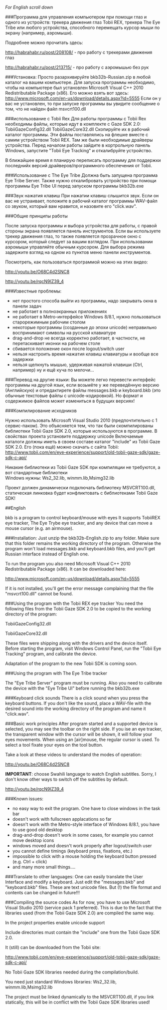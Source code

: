 *For English  scroll down*

###Программа для управления компьютером при помощи глаз и одного из устройств: трекера движения глаз Tobii REX, трекера The Eye Tribe или любого устройства, способного перемещать курсор мыши по экрану (например, аэромыши).

Подробнее можно прочитать здесь:  

http://habrahabr.ru/post/208108/ - про работу с трекерами движения глаз

http://habrahabr.ru/post/213715/ - про работу с аэромышью без рук

###Установка:
Просто разархивируйте bkb32b-Russian.zip в любой каталог на вашем компьютере.
Для запуска программы необходимо, чтобы на компьютере был установлен Microsoft Visual C++ 2010 Redistributable Package (x86). Его можно взять вот здесь:
http://www.microsoft.com/en-us/download/details.aspx?id=5555
Если он у вас не установлен, то при запуске программы вы увидите сообщение о том, что не найден файл msvcrt100.dll

###использование с Tobii Rex
Для работы программы с Tobii Rex необходимы файлы, которые идут в комплекте с Gaze SDK 2.0:
 TobiiGazeConfig32.dll
 TobiiGazeCore32.dll
Скопируйте их в рабочий каталог программы.
Эти файлы поставлялись на флешке вместе с самим устройством Tobii REX. Там же были необходимые драйверы устройства.
Перед началом работы зайдите в кортрольную панель Windows, запустите "Tobii Eye Tracking" и  откалибруйте устройство.

В ближайшее время я планирую переписать программу для поддержки последнийх версий  драйверов/программного обеспечения от Tobii.

###Использование с The Eye Tribe
Должна быть запущена программа Eye Tribe Server. Также нужно откалибровать устройство при помощи программы Eye Tribe UI перед запуском программы bkb32b.exe

###Звук нажатия клавиш
При нажатии клавиш слышится звук. Если он вас не устраивает, положите в рабочий каталог программы WAV-файл со звуком, который вам нравится, и назовите его "click.wav".

###Общие принципы работы

После запуска программы и выбора устройства для работы, с правой стороны экрана появляется панель инструментов. Если вы используете трекер движения глаз, то также появляется прозрачное окно с курсором, который следует за вашим взглядом. При использовании аэромыши управляйте обычным курсором. Для выбора режима задержите взгляд на одном из пунктов меню панели инструментов.

Посмотреть, как пользоваться программой можно на этих видео:

http://youtu.be/O68C4d2SNC8

http://youtu.be/rqcN9IZ39_4


###Известные проблемы:
- нет простого способа выйти из программы, надо закрывать окна в панели задач
- не работает в полноэкранных приложениях
- не работает в Metro-интерфейсе Windows 8/8.1, нужно пользоваться старорежимным рабочим столом
- некоторые программы (созданные до эпохи unicode) неправильно воспринимают символы на русской клавиатуре
- drag-and-drop не всегда корректно работает, в частности, не перетаскивает иконки на рабочем столе
- сбивается положение окон после logout/switch user
- нельзя настроить время нажатия клавиш клавиатуры и вообще все задержки
- нельзя щелкнуть мышью, удерживая нажатой клавиши (Ctrl, например)
ну и ещё куча по мелочи...

###Перевод на другие языки:
Вы можете легко перевести интерфейс программы на другой язык, если возьмёте у же переведённую версию (Английскую) и отредактирете файлы messages.bkb и keyboard.bkb (это обычные текстовые файлы с unicode-кодировкой).
Но формат и содержимое файлов может измениться в будущих версиях!

###Компилирование исходников

Нужно использовать Microsoft Visual Studio 2010 (предпочтительно с 1 сервис-паком).
Это объясняется тем, что так были скомпилированы библиотеки Tobii Gaze SDK 2.0, которые используются в программе.
В свойствах проекта установите поддержку unicode
Включаемые каталоги должны иметь в своем составе каталог "include" из Tobii Gaze SDK 2.0.
Его (пока ещё) можно скачать с сайта Tobii:
http://www.tobii.com/en/eye-experience/support/old-tobii-gaze-sdk/gaze-sdk-c-api/

Никакие библиотеки из Tobii Gaze SDK при компиляции не требуются, а вот стандартные библиотеки  
Windows нужны: Ws2_32.lib, winmm.lib,Msimg32.lib

Проект должен динамически подключать библиотеку MSVCRT100.dll, статическая линковка будет  конфликтовать с библиотеками Tobii Gaze SDK!

##English

bkb is a program to control keyboard/mouse with eyes It supports TobiiREX eye tracker, The Eye Trybe eye tracker, and any device that can move a mouse cursor (e.g. an airmouse).

###Installation:
Just unzip the bkb32b-English.zip to any folder. Make sure that this folder remains the working  directory of the program. Otherwise the program won't load messages.bkb and keyboard.bkb files,  and you'll get Russian interface instead of English one.

To run the program you also need Microsoft Visual C++ 2010 Redistributable Package (x86). It can be downloaded here:

http://www.microsoft.com/en-us/download/details.aspx?id=5555

If it is not installed, you'll get the error message complaining that the file "msvcrt100.dll"  cannot be found.

###Using the program with the Tobii REX eye tracker
You need the following files from the Tobii Gaze SDK 2.0 to be copied to the working directory of  the program:

 TobiiGazeConfig32.dll

 TobiiGazeCore32.dll

These files were shipping along with the drivers and the device itself.
Before starting the program, visit Windows Control Panel, run the "Tobii Eye Tracking" program, and calibrate the device.

Adaptation of the program to the new Tobii SDK is coming soon.

###Using the program with The Eye Tribe tracker

The "Eye Tribe Server" program must be running. Also you need to calibrate the device with the "Eye Tribe UI" before running  the bkb32b.exe

###Keyboard click sounds
There is a click sound when you press the keyboard buttons. If you don't like the sound, place a WAV-file with the desired sound into the working directory of the program and name it "click.wav".

###Basic work principles
After program started and a supported device is selected, you may see the toolbar on the right side. If you ise an eye tracker, the transparent window with the cursor will be shown, it will follow your eyes movements. When using an [air]mouse, the regular cursor is used. To select a tool fixate your eyes on the tool button.

Take a look at these videos to understand the modes of operation:

http://youtu.be/O68C4d2SNC8

**IMPORTANT**: choose Swahili language to watch English subtitles. Sorry, I don't know other ways to switch off the subtitles by default.

http://youtu.be/rqcN9IZ39_4

###Known issues:
- no easy way to exit the program. One have to close windows in the task bar
- doesn't work with fullscreen applacations so far
- doesn't work with the Metro-style interface of Windows 8/8.1, you have to use good old desktop
- drag-and-drop doesn't work in some cases, for example you cannot move desktop icons
- windows moved and doesn't work properly after logout/switch user
- you cannot define timings (keyboard press, fixations, etc.)
- impossible to click with a mouse holding the keyboard button pressed (e.g. Ctrl + click)
- and many more small things....

###Translate to other languages:
One can easily translate the User Interface and modify a keyboard. Just edit the "messages.bkb" and "keyboard.bkb" files. These are text unicode files. But (!) the file format and contents can be changed in future!!!

###Compiling the source codes
As for now, you have to use Microsoft Visual Studio 2010 (service pack 1 preferred). This is due to the fact that the libraries used (from the Tobii Gaze SDK 2.0) are compiled the same way.

In the project properties enable unicode support

Include directories must contain the "include" one from the Tobii Gaze SDK 2.0.

It (still) can be downloaded from the Tobii site:

http://www.tobii.com/en/eye-experience/support/old-tobii-gaze-sdk/gaze-sdk-c-api/

No Tobii Gaze SDK libraries needed during the compilation/build. 

You need just standard Windows libraries: Ws2_32.lib, winmm.lib,Msimg32.lib

The project must be linked dynamically to the MSVCRT100.dll, if you link statically, this will be in conflict with the Tobii Gaze SDK libraries used!
